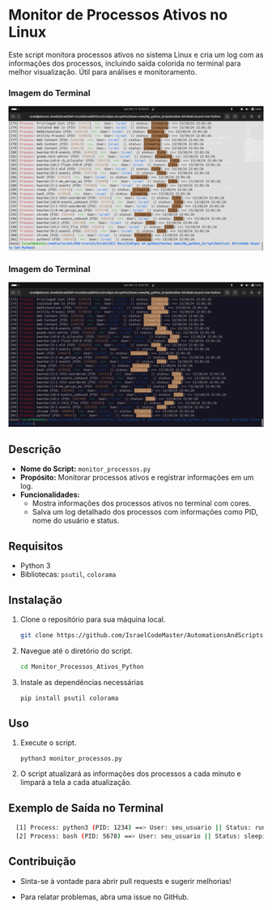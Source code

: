 # Monitor de Processos Ativos no Linux

Este script monitora processos ativos no sistema Linux e cria um log com as informações dos processos, incluindo saída colorida no terminal para melhor visualização. Útil para análises e monitoramento.

### Imagem do Terminal
![Saída Terminal Claro](https://github.com/IsraelCodeMaster/AutomationsAndScripts/blob/8554868393641a4e029478140c5ecdb2256e7e76/Monitor_Processos_Ativos_Python/Screenshot%20from%202024-10-13%2022-03-34.png)


### Imagem do Terminal
![Saída Terminal Escuro](https://github.com/IsraelCodeMaster/AutomationsAndScripts/blob/8554868393641a4e029478140c5ecdb2256e7e76/Monitor_Processos_Ativos_Python/Screenshot%20from%202024-10-13%2022-01-54.png)

## Descrição

- **Nome do Script:** `monitor_processos.py`
- **Propósito:** Monitorar processos ativos e registrar informações em um log.
- **Funcionalidades:**
  - Mostra informações dos processos ativos no terminal com cores.
  - Salva um log detalhado dos processos com informações como PID, nome do usuário e status.

## Requisitos

- Python 3
- Bibliotecas: `psutil`, `colorama`

## Instalação

1. Clone o repositório para sua máquina local.
   ```bash
   git clone https://github.com/IsraelCodeMaster/AutomationsAndScripts.git

2. Navegue até o diretório do script.
    ```bash
    cd Monitor_Processos_Ativos_Python
3. Instale as dependências necessárias
    ```bash
    pip install psutil colorama

## Uso

1. Execute o script.
   ```python3
   python3 monitor_processos.py

2. O script atualizará as informações dos processos a cada minuto e limpará a tela a cada atualização.

## Exemplo de Saída no Terminal

  ```bash
    [1] Process: python3 (PID: 1234) ==> User: seu_usuario || Status: running ==> 12/12/2023 12:12:12
    [2] Process: bash (PID: 5678) ==> User: seu_usuario || Status: sleeping ==> 12/12/2023 12:12:12
  ```

## Contribuição
- Sinta-se à vontade para abrir pull requests e sugerir melhorias!
- Para relatar problemas, abra uma issue no GitHub.

  ##

    
